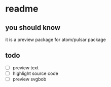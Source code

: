 # readme

## you should know

it is a preview package for atom/pulsar package

## todo

- [ ] preview text
- [ ] highlight source code
- [ ] preview svgbob
